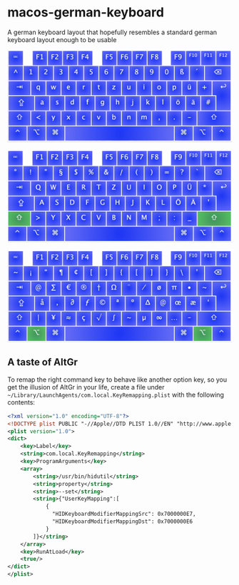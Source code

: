 # macos-german-keyboard
A german keyboard layout that hopefully resembles a standard german keyboard layout enough to be usable

![image of the keyboard layout without modifiers pressed](keyboard_neutral.png)

![image of the keyboard layout with the shift modifier pressed](keyboard_shift.png)

![image of the keyboard layout with the option modifier pressed](keyboard_option.png)

## A taste of AltGr

To remap the right command key to behave like another option key, so you get the illusion of AltGr in your life, create a file under `~/Library/LaunchAgents/com.local.KeyRemapping.plist` with the following contents:

```xml
<?xml version="1.0" encoding="UTF-8"?>
<!DOCTYPE plist PUBLIC "-//Apple//DTD PLIST 1.0//EN" "http://www.apple.com/DTDs/PropertyList-1.0.dtd">
<plist version="1.0">
<dict>
    <key>Label</key>
    <string>com.local.KeyRemapping</string>
    <key>ProgramArguments</key>
    <array>
        <string>/usr/bin/hidutil</string>
        <string>property</string>
        <string>--set</string>
        <string>{"UserKeyMapping":[
            {
              "HIDKeyboardModifierMappingSrc": 0x7000000E7,
              "HIDKeyboardModifierMappingDst": 0x7000000E6
            }
        ]}</string>
    </array>
    <key>RunAtLoad</key>
    <true/>
</dict>
</plist>
```


